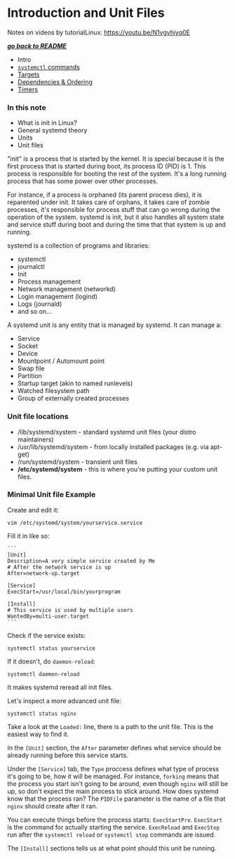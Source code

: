 # Introduction and Unit Files

Notes on videos by tutorialLinux: https://youtu.be/N1vgvhiyq0E

[***go back to README***](../README.md)

- Intro
- [`systemctl` commands](./02-systemctl.md)
- [Targets](./03-targets.md)
- [Dependencies & Ordering](./04-dependencies.md)
- [Timers](./05-timers.md)

### In this note

- What is init in Linux?
- General systemd theory
- Units
- Unit files

"init" is a process that is started by the kernel. It is special because it is
the first process that is started during boot, its process ID (PID) is 1. This
process is responsible for booting the rest of the system. It's a long running
process that has some power over other processes. 

For instance, if a process is orphaned (its parent process dies), it is
reparented under init. It takes care of orphans, it takes care of zombie
processes, it's responsible for process stuff that can go wrong during the
operation of the system. systemd is init, but it also handles all system state
and service stuff during boot and during the time that that system is up and
running. 

systemd is a collection of programs and libraries:

- systemctl
- journalctl
- Init
- Process management
- Network management (networkd)
- Login management (logind)
- Logs (journald)
- and so on...

A systemd unit is any entity that is managed by systemd. It can manage a:

- Service
- Socket
- Device
- Mountpoint / Automount point
- Swap file
- Partition
- Startup target (akin to named runlevels)
- Watched filesystem path
- Group of externally created processes

### Unit file locations

- /lib/systemd/system - standard systemd unit files (your distro maintainers)
- /usr/lib/systemd/system - from locally installed packages (e.g. via apt-get)
- /run/systemd/system - transient unit files
- **/etc/systemd/system** - this is where you're putting your custom unit files.

### Minimal Unit file Example 

Create and edit it:

    vim /etc/systemd/system/yourservice.service

Fill it in like so:

    ```
    [Unit]
    Description=A very simple service created by Me
    # After the network service is up
    After=network-up.target

    [Service]
    ExecStart=/usr/local/bin/yourprogram

    [Install]
    # This service is used by multiple users
    WantedBy=multi-user.target
    ```

Check if the service exists:

    systemctl status yourservice

If it doesn't, do `daemon-reload`:

    systemctl daemon-reload

It makes systemd reread all init files.

Let's inspect a more advanced unit file:

    systemctl status nginx

Take a look at the `Loaded:` line, there is a path to the unit file. This is the
easiest way to find it.

In the `[Unit]` section, the `After` parameter defines what service should be
already running before this service starts.

Under the `[Service]` tab, the `Type` proccess defines what type of process it's
going to be, how it will be managed. For instance, `forking` means that the
process you start isn't going to be around, even though `nginx` will still be
up, so don't expect the main process to stick around. How does systemd know that
the process ran? The `PIDFile` parameter is the name of a file that `nginx`
should create after it ran. 

You can execute things before the process starts: `ExecStartPre`. `ExecStart` is
the command for actually starting the service. `ExecReload` and `ExecStop` run
after the `systemctl reload` or `systemctl stop` commands are issued. 

The `[Install]` sections tells us at what point should this unit be running.
